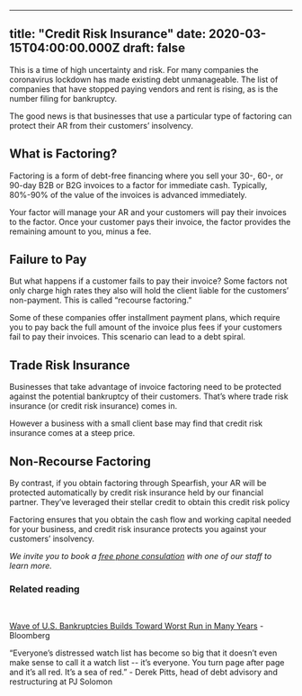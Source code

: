 
---
title: "Credit Risk Insurance"
date: 2020-03-15T04:00:00.000Z
draft: false
---

This is a time of high uncertainty and risk. For many companies the coronavirus lockdown has made existing debt unmanageable. The list of companies that have stopped paying vendors and rent is rising, as is the number filing for bankruptcy. 

The good news is that businesses that use a particular type of factoring can protect their AR from their customers’ insolvency.

## What is Factoring? 

Factoring is a form of debt-free financing where you sell your 30-, 60-, or 90-day B2B or B2G invoices to a factor for immediate cash. Typically, 80%-90% of the value of the invoices is advanced immediately. 

Your factor will manage your AR and your customers will pay their invoices to the factor. 
Once your customer pays their invoice, the factor provides the remaining amount to you, minus a fee. 

## Failure to Pay

But what happens if a customer fails to pay their invoice? Some factors not only charge high rates they also will hold the client liable for the customers’ non-payment. This is called “recourse factoring.” 

Some of these companies offer installment payment plans, which require you to pay back the full amount of the invoice plus fees if your customers fail to pay their invoices. This scenario can lead to a debt spiral. 

## Trade Risk Insurance

Businesses that take advantage of invoice factoring need to be protected against the potential bankruptcy of their customers. That’s where trade risk insurance (or credit risk insurance) comes in. 

However a business with a small client base may find that credit risk insurance comes at a steep price.

## Non-Recourse Factoring

By contrast, if you obtain factoring through Spearfish, your AR will be protected automatically by credit risk insurance held by our financial partner. They’ve leveraged their stellar credit to obtain this credit risk policy

Factoring ensures that you obtain the cash flow and working capital needed for your business, and credit risk insurance protects you against your customers’ insolvency. 

<em>We invite you to book a <a href="https://calendly.com/spearfish/consultation?month=2020-06" target="blank">free phone consulation</a> with one of our staff to learn more.</em>


### Related reading
<br>
<p><a href="https://www.bloomberg.com/news/articles/2020-05-07/wave-of-bankruptcies-builds-as-debt-and-virus-clobber-companies?sref=9Bl7eBfE" target="blank">Wave of U.S. Bankruptcies Builds Toward Worst Run in Many Years</a> - Bloomberg</p>
<p>“Everyone’s distressed watch list has become so big that it doesn’t even make sense to call it a watch list -- it’s everyone. You turn page after page and it’s all red. It’s a sea of red.” - Derek Pitts, head of debt advisory and restructuring at PJ Solomon</p>
